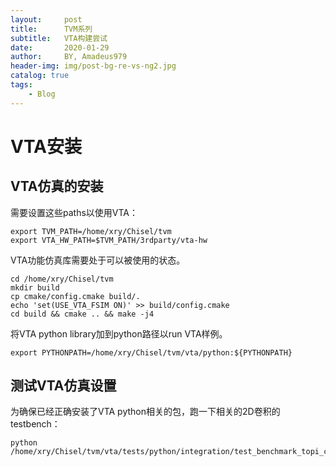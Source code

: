 ```yaml
---
layout:     post
title:      TVM系列
subtitle:   VTA构建尝试
date:       2020-01-29
author:     BY, Amadeus979
header-img: img/post-bg-re-vs-ng2.jpg
catalog: true
tags:
    - Blog
---
```


# VTA安装

## VTA仿真的安装

需要设置这些paths以使用VTA：

```shell
export TVM_PATH=/home/xry/Chisel/tvm
export VTA_HW_PATH=$TVM_PATH/3rdparty/vta-hw
```

VTA功能仿真库需要处于可以被使用的状态。

```shell
cd /home/xry/Chisel/tvm
mkdir build
cp cmake/config.cmake build/.
echo 'set(USE_VTA_FSIM ON)' >> build/config.cmake
cd build && cmake .. && make -j4
```

将VTA python library加到python路径以run VTA样例。

```shell
export PYTHONPATH=/home/xry/Chisel/tvm/vta/python:${PYTHONPATH}
```

## 测试VTA仿真设置

为确保已经正确安装了VTA python相关的包，跑一下相关的2D卷积的testbench：

```
python /home/xry/Chisel/tvm/vta/tests/python/integration/test_benchmark_topi_conv2d.py
```

